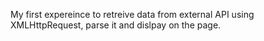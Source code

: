 My first expereince to retreive data from external API using XMLHttpRequest, parse it and dislpay on the page.
